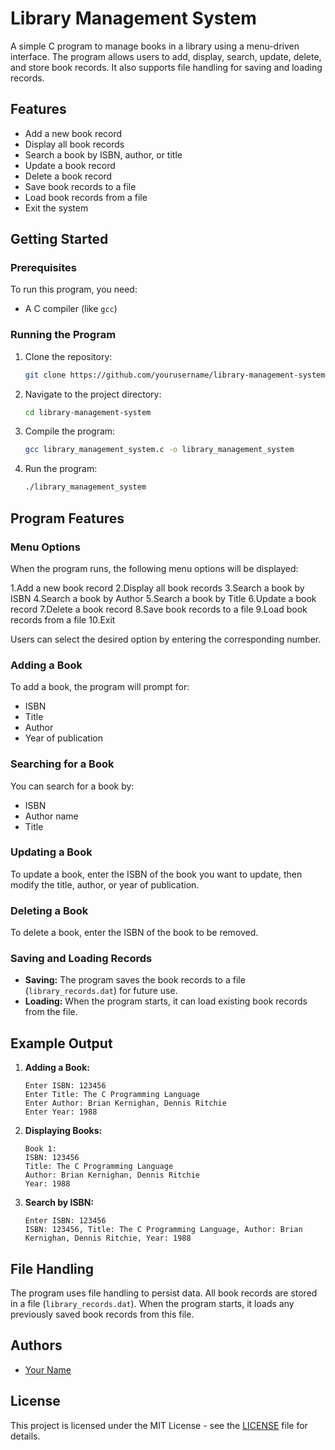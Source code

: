 # Library Management System

A simple C program to manage books in a library using a menu-driven interface. The program allows users to add, display, search, update, delete, and store book records. It also supports file handling for saving and loading records.

## Features
- Add a new book record
- Display all book records
- Search a book by ISBN, author, or title
- Update a book record
- Delete a book record
- Save book records to a file
- Load book records from a file
- Exit the system

## Getting Started

### Prerequisites
To run this program, you need:
- A C compiler (like `gcc`)

### Running the Program

1. Clone the repository:
    ```bash
    git clone https://github.com/yourusername/library-management-system.git
    ```

2. Navigate to the project directory:
    ```bash
    cd library-management-system
    ```

3. Compile the program:
    ```bash
    gcc library_management_system.c -o library_management_system
    ```

4. Run the program:
    ```bash
    ./library_management_system
    ```

## Program Features

### Menu Options
When the program runs, the following menu options will be displayed:

1.Add a new book record
2.Display all book records
3.Search a book by ISBN
4.Search a book by Author
5.Search a book by Title
6.Update a book record
7.Delete a book record
8.Save book records to a file
9.Load book records from a file
10.Exit


Users can select the desired option by entering the corresponding number.

### Adding a Book
To add a book, the program will prompt for:
- ISBN
- Title
- Author
- Year of publication

### Searching for a Book
You can search for a book by:
- ISBN
- Author name
- Title

### Updating a Book
To update a book, enter the ISBN of the book you want to update, then modify the title, author, or year of publication.

### Deleting a Book
To delete a book, enter the ISBN of the book to be removed.

### Saving and Loading Records
- **Saving:** The program saves the book records to a file (`library_records.dat`) for future use.
- **Loading:** When the program starts, it can load existing book records from the file.

## Example Output

1. **Adding a Book:**
    ```
    Enter ISBN: 123456
    Enter Title: The C Programming Language
    Enter Author: Brian Kernighan, Dennis Ritchie
    Enter Year: 1988
    ```

2. **Displaying Books:**
    ```
    Book 1:
    ISBN: 123456
    Title: The C Programming Language
    Author: Brian Kernighan, Dennis Ritchie
    Year: 1988
    ```

3. **Search by ISBN:**
    ```
    Enter ISBN: 123456
    ISBN: 123456, Title: The C Programming Language, Author: Brian Kernighan, Dennis Ritchie, Year: 1988
    ```

## File Handling
The program uses file handling to persist data. All book records are stored in a file (`library_records.dat`). When the program starts, it loads any previously saved book records from this file.

## Authors
- [Your Name](https://github.com/yourusername)

## License
This project is licensed under the MIT License - see the [LICENSE](LICENSE) file for details.
